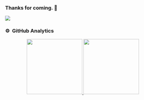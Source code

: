 ### Thanks for coming. 👋

![](https://hit.yhype.me/github/profile?user_id=55950535)

### ⚙️ &nbsp;GitHub Analytics

<p align="center">
<a href="https://github.com/phamthainb">
  <img height="180em" src="https://github-readme-stats-eight-theta.vercel.app/api?username=phamthainb&show_icons=true&theme=algolia&include_all_commits=true&count_private=true"/>
  <img height="180em" src="https://github-readme-stats-eight-theta.vercel.app/api/top-langs/?username=phamthainb&layout=compact&langs_count=8&theme=algolia"/>
</a>
</p>
